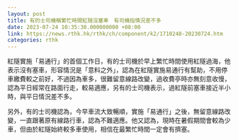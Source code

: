 ```yaml
---
layout: post
title: 有的士司機稱繁忙時間紅隧沒塞車　有司機指情況差不多
date: 2023-07-24 10:35:30.000000000 +08:00
link: https://news.rthk.hk/rthk/ch/component/k2/1710248-20230724.htm
categories: rthk
---
```


紅隧實施「易通行」的首個工作日，有的士司機於早上繁忙時間使用紅隧過海，他表示沒有塞車，形容情況是「意料之外」，認為在紅隧實施易通行有幫助，不用停車繳費較之前好，不過因為車多，很難留意線路改變，過收費亭時亦無刻意收慢，認為平日經常在路面行走，較易適應，另有的士司機表示，過紅隧前塞車接近半小時，與平日情況差不多。

另外，有的士司機認為，今早車流大致暢順，實施「易通行」之後，無留意線路改變，一直跟著原有線路行車，認為不難適應。他又認為，現時在暑假期間會較為少車，但由於紅隧始終較多車使用，相信在最繁忙時間一定會有擠塞。
